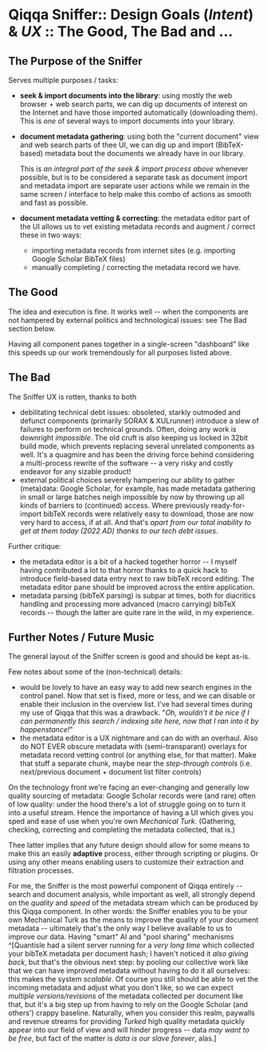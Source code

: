 # Qiqqa Sniffer:: Design Goals (*Intent*) & *UX* :: The Good, The Bad and ...

## The Purpose of the Sniffer

Serves multiple purposes / tasks:

* **seek & import documents into the library**: using mostly the web browser + web search parts, we can dig up documents of interest on the Internet and have those imported automatically (downloading them). This is *one* of several ways to import documents into your library.

* **document metadata gathering**: using both the "current document" view and web search parts of thee UI, we can dig up and import (BibTeX-based) metadata bout the documents we already have in our library.
  
  This is *an integral part of the seek & import process above* whenever possible, but is to be considered a separate task as document import and metadata import are separate user actions while we remain in the same screen / interface to help make this combo of actions as smooth and fast as possible.

* **document metadata vetting & correcting**: the metadata editor part of the UI allows us to vet existing metadata records and augment / correct these in two ways:
  
  * importing metadata records from internet sites (e.g. importing Google Scholar BibTeX files)
  * manually completing / correcting the metadata record we have.

## The Good

The idea and execution is fine. It works well -- when the components are not hampered by external politics and technological issues: see The Bad section below.

Having all component panes together in a single-screen "dashboard" like this speeds up our work tremendously for all purposes listed above.

## The Bad

The Sniffer UX is rotten, thanks to both

* debilitating technical debt issues: obsoleted, starkly outmoded and defunct components (primarily SORAX & XULrunner) introduce a slew of failures to perform on technical grounds. Often, doing any work is downright *impossible*. The old cruft is also keeping us locked in 32bit build mode, which prevents replacing several unrelated components as well. It's a quagmire and has been the driving force behind considering a multi-process rewrite of the software -- a very risky and costly endeavor for any sizable product!
* external political choices severely hampering our ability to gather (meta)data: Google Scholar, for example, has made metadata gathering in small or large batches neigh impossible by now by throwing up all kinds of barriers to (continued) access. Where previously ready-for-import bibTeX records were relatively easy to download, those are now very hard to access, if at all. And that's *apart from our total inability to get at them today (2022 AD) thanks to our tech debt issues*.

Further critique:

* the metadata editor is a bit of a hacked together horror -- I myself having contributed a lot to that horror thanks to a quick hack to introduce field-based data entry next to raw bibTeX record editing. The metadata editor pane should be improved across the entire application.
* metadata parsing (bibTeX parsing) is subpar at times, both for diacritics handling and processing more advanced (macro carrying) bibTeX records -- though the latter are quite rare in the wild, in my experience.

## Further Notes / Future Music

The general layout of the Sniffer screen is good and should be kept as-is.

Few notes about some of the (non-technical) details:

* would be lovely to have an easy way to add new search engines in the control panel. Now that set is fixed, more or less, and we can disable or enable their inclusion in the overview list. I've had several times during my use of Qiqqa that this was a drawback. "*Oh, wouldn't it be nice if I can permanently this search / indexing site here, now that I ran into it by happenstance!*"
* the metadata editor is a UX nightmare and can do with an overhaul. Also do NOT EVER obscure metadata with (semi-transparant) overlays for metadata record vetting control (or anything else, for that matter). Make that stuff a separate chunk, maybe near the *step-through controls* (i.e. next/previous document + document list filter controls)

On the technology front we're facing an ever-changing and generally low quality sourcing of metadata: Google Scholar records were (and rare) often of low quality: under the hood there's a lot of struggle going on to turn it into a useful stream. Hence the importance of having a UI which gives you sped and ease of use when you're own *Mechanical Turk*. (Gathering, checking, correcting and completing the metadata collected, that is.)

Thee latter implies that any future design should allow for some means to make this an easily **adaptive** process, either through scripting or plugins. Or using any other means enabling users to customize their extraction and filtration processes.

For me, the Sniffer is the most powerful component of Qiqqa entirely -- search and document analysis, while important as well, all strongly depend on the *quality* and *speed* of the metadata stream which can be produced by this Qiqqa component. In other words: the Sniffer enables you to be your own Mechanical Turk as the means to improve the quality of your document metadata -- ultimately that's the only way I believe available to us to improve our data. Having "smart" AI and "pool sharing" mechanisms ^\[Quantisle had a silent server running for a *very long time* which collected your bibTeX metadata per document hash; I haven't noticed it *also giving back*, but that's the obvious next step: by pooling our collective work like that we can have improved metadata without having to do it all ourselves: this makes the system *scalable*. Of course you still should be able to vet the incoming metadata and adjust what you don't like, so we can expect *multiple versions/revisions* of the metadata collected per document like that, but it's a big step up from having to rely on the Google Scholar (and others') crappy baseline. Naturally, when you consider this realm, paywalls and revenue streams for providing *Turked* high quality metadata quickly appear into our field of view and will hinder progress -- data *may want to be free*, but fact of the matter is *data is our slave forever*, alas.\]

